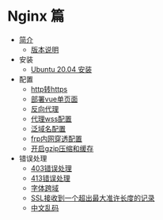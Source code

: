 # Nginx 篇
* [简介](简介.md)
  + [版本说明](版本说明.md)
* 安装
  + [Ubuntu 20.04 安装](../../Linux/Ubuntu/20.04/软件安装/安装Nginx.md)
* 配置
  + [http转https](配置/http转https.md)
  + [部署vue单页面](配置/部署vue单页面.md)
  + [反向代理](配置/反向代理.md)
  + [代理wss配置](配置/代理wss配置.md)
  + [泛域名配置](配置/泛域名配置.md)
  + [frp内网穿透配置](配置/frp内网穿透配置.md)
  + [开启gzip压缩和缓存](配置/开启gzip压缩和缓存.md)
* 错误处理
  + [403错误处理](错误处理/403错误处理.md)
  + [413错误处理](错误处理/413错误处理.md)
  + [字体跨域](错误处理/字体跨域.md)
  + [SSL接收到一个超出最大准许长度的记录](错误处理/SSL接收到一个超出最大准许长度的记录.md)
  + [中文乱码](错误处理/中文乱码.md)
